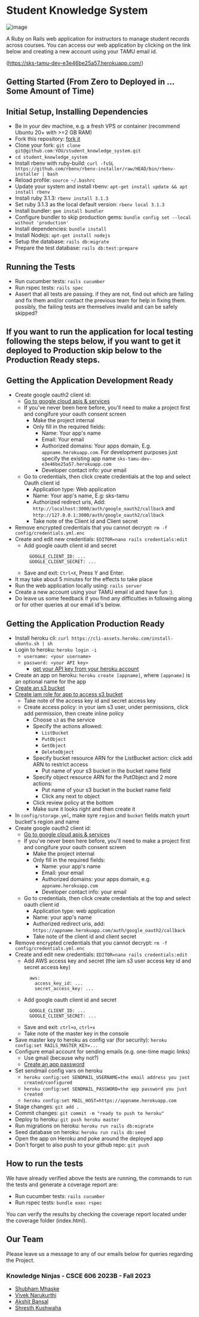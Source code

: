# Student Knowledge System
   ![image](https://github.com/Knowledge-Ninjas/student_knowledge_system/assets/143157800/2dd6f3bf-c9d9-4b38-b50e-8769b464c694)

A Ruby on Rails web application for instructors to manage student records across courses. You can access our web application by clicking on the link below and creating a new account using your TAMU email id.

(https://sks-tamu-dev-e3e46be25a57.herokuapp.com/)

## Getting Started (From Zero to Deployed in ... Some Amount of Time)

## Initial Setup, Installing Dependencies

* Be in your dev machine, e.g. a fresh VPS or container (recommend Ubuntu 20+ with >=2 GB RAM)
* Fork this repository: [fork it](https://github.com/philipritchey/student_knowledge_system/fork)
* Clone your fork: `git clone git@github.com:YOU/student_knowledge_system.git`
* `cd student_knowledge_system`
* Install rbenv with ruby-build: `curl -fsSL https://github.com/rbenv/rbenv-installer/raw/HEAD/bin/rbenv-installer | bash`
* Reload profile: `source ~/.bashrc`
* Update your system and install rbenv: `apt-get install update && apt install rbenv`
* Install ruby 3.1.3: `rbenv install 3.1.3`
* Set ruby 3.1.3 as the local default version: `rbenv local 3.1.3`
* Install bundler: `gem install bundler`
* Configure bundler to skip production gems: `bundle config set --local without 'production'`
* Install dependencies: `bundle install`
* Install Nodejs: `apt-get install nodejs`
* Setup the database: `rails db:migrate`
* Prepare the test database: `rails db:test:prepare`

## Running the Tests

* Run cucumber tests: `rails cucumber`
* Run rspec tests: `rails spec`
* Assert that all tests are passing.  if they are not, find out which are failing and fix them and/or contact the previous team for help in fixing them.  possibly, the failing tests are themselves invalid and can be safely skipped?

## If you want to run the application for local testing following the steps below, if you want to get it deployed to Production skip below to the Production Ready steps.

## Getting the Application Development Ready

* Create google oauth2 client id:
  * [Go to google cloud apis & services](https://console.cloud.google.com/apis)
  * If you've never been here before, you'll need to make a project first and congifure your oauth consent screen
    * Make the project internal
    * Only fill in the required fields:
      * Name: Your app's name
      * Email: Your email
      * Authorized domains: Your apps domain, E.g. `appname.herokuapp.com`. For development purposes just specify the existing app name `sks-tamu-dev-e3e46be25a57.herokuapp.com`
      * Developer contact info: your email
  * Go to credentials, then click create credentials at the top and select Oauth client id
    * Application type: Web application
    * Name: Your app's name, E.g: sks-tamu
    * Authorized redirect uris, Add: `http://localhost:3000/auth/google_oauth2/callback` and `http://127.0.0.1:3000/auth/google_oauth2/callback`
    * Take note of the Client id and Client secret
* Remove encrypted credentials that you cannot decrypt: `rm -f config/credentials.yml.enc`
* Create and edit new credentials: `EDITOR=nano rails credentials:edit`
  * Add google oauth client id and secret
    ```
      GOOGLE_CLIENT_ID: ...
      GOOGLE_CLIENT_SECRET: ...
    ```
  * Save and exit: `Ctrl+X`, Press Y and Enter.
* It may take about 5 minutes for the effects to take place
* Run the web application locally using: `rails server`
* Create a new account using your TAMU email id and have fun :). 
* Do leave us some feedback if you find any difficulties in following along or for other queries at our email id's below.

## Getting the Application Production Ready

* Install heroku cli: `curl https://cli-assets.heroku.com/install-ubuntu.sh | sh`
* Login to heroku: `heroku login -i`
  * `username: <your username>`
  * `password: <your API key>`
    * [get your API key from your heroku account](https://dashboard.heroku.com/account)
* Create an app on heroku: `heroku create [appname]`, where `[appname]` is an optional name for the app
* [Create an s3 bucket](https://s3.console.aws.amazon.com/s3/buckets)
* [Create iam role for app to access s3 bucket](https://us-east-1.console.aws.amazon.com/iam/home?region=us-east-1)
  * Take note of the access key id and secret access key
  * Create access policy: in your iam s3 user, under permissions, click add permission, then create inline policy
    * Choose `s3` as the service
    * Specify the actions allowed:
      * `ListBucket`
      * `PutObject`
      * `GetObject`
      * `DeleteObject`
    * Specify bucket resource ARN for the ListBucket action: click add ARN to restrict access
      * Put name of your s3 bucket in the bucket name field
    * Specify object resource ARN for the PutObject and 2 more actions:
      * Put name of your s3 bucket in the bucket name field
      * Click any next to object
    * Click review policy at the bottom
    * Make sure it looks right and then create it
* In `config/storage.yml`, make syre `region` and `bucket` fields match yourt bucket's region and name
* Create google oauth2 client id:
  * [Go to google cloud apis & services](https://console.cloud.google.com/apis)
  * If you've never been here before, you'll need to make a project first and congifure your oauth consent screen
    * Make the project internal
    * Only fill in the required fields:
      * Name: your app's name
      * Email: your email
      * Authorized domains: your apps domain, e.g. `appname.herokuapp.com`
      * Developer contact info: your email
  * Go to credentials, then click create credentials at the top and select oauth client id
    * Application type: web application
    * Name: your app's name
    * Authorized redirect uris, add: `https://appname.herokuapp.com/auth/google_oauth2/callback`
    * Take note of the client id and client secret
* Remove encrypted credentials that you cannot decrypt: `rm -f config/credentials.yml.enc`
* Create and edit new credentials: `EDITOR=nano rails credentials:edit`
  * Add AWS access key and secret (the iam s3 user access key id and secret access key)
    ```
      aws:
        access_key_id: ...
        secret_access_key: ...
    ```
  * Add google oauth client id and secret
    ```
      GOOGLE_CLIENT_ID: ...
      GOOGLE_CLIENT_SECRET: ...
    ```
  * Save and exit: `ctrl+o`, `ctrl+x`
  * Take note of the master key in the console
* Save master key to heroku as config var (for security): `heroku config:set RAILS_MASTER_KEY=...`
* Configure email account for sending emails (e.g. one-time magic links)
  * Use gmail (because why not?)
  * [Create an app password](https://support.google.com/mail/answer/185833?hl=en)
* Set sendmail config vars on heroku
  * `heroku config:set SENDMAIL_USERNAME=the email address you just created/configured`
  * `heroku config:set SENDMAIL_PASSWORD=the app password you just created`
  * `heroku config:set MAIL_HOST=https://appname.herokuapp.com`
* Stage changes: `git add .`
* Commit changes: `git commit -m "ready to push to heroku"`
* Deploy to heroku: `git push heroku master`
* Run migrations on heroku: `heroku run rails db:migrate`
* Seed database on heroku: `heroku run rails db:seed`
* Open the app on Heroku and poke around the deployed app
* Don't forget to also push to your github repo: `git push`

## How to run the tests

We have already verified above the tests are running, the commands to run the tests and generate a coverage report are:

* Run cucumber tests: `rails cucumber`
* Run rspec tests: `bundle exec rspec`

You can verify the results by checking the coverage report located under the coverage folder (index.html).

## Our Team

Please leave us a message to any of our emails below for queries regarding the Project.

### Knowledge Ninjas - CSCE 606 2023B - Fall 2023

* [Shubham Mhaske](mailto:shubhammhaske@tamu.edu)
* [Vivek Narukurthi](mailto:vivekn@tamu.edu)
* [Akshit Bansal](mailto:akshit.bansal@tamu.edu)
* [Shresth Kushwaha](mailto:shresth.kushwaha@tamu.edu)

